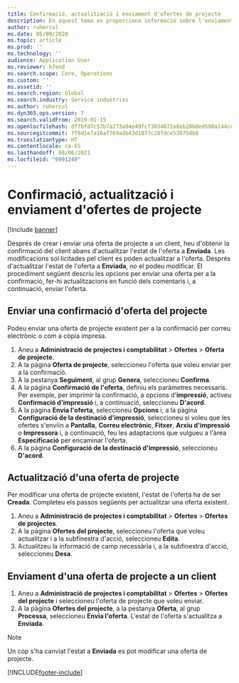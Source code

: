 ```yaml
---
title: Confirmació, actualització i enviament d'ofertes de projecte
description: En aquest tema es proporciona informació sobre l'enviament d'una oferta al client per a la confirmació, la modificació en funció dels comentaris i, a continuació, el nou enviament de l'oferta.
author: ruhercul
ms.date: 05/09/2020
ms.topic: article
ms.prod: ''
ms.technology: ''
audience: Application User
ms.reviewer: kfend
ms.search.scope: Core, Operations
ms.custom: ''
ms.assetid: ''
ms.search.region: Global
ms.search.industry: Service industries
ms.author: ruhercul
ms.dyn365.ops.version: 7
ms.search.validFrom: 2019-01-15
ms.openlocfilehash: df7bfd7c57b7a273a94e49fcf3834072a8eb20b0ed598a144cefaff41e28a431
ms.sourcegitcommit: 7f8d1e7a16af769adb43d1877c28fdce53975db8
ms.translationtype: HT
ms.contentlocale: ca-ES
ms.lasthandoff: 08/06/2021
ms.locfileid: "6991249"
---
```

# <a name="confirm-update-and-send-a-project-quotation"></a>Confirmació, actualització i enviament d'ofertes de projecte

[!include [banner](../includes/banner.md)]

Després de crear i enviar una oferta de projecte a un client, heu d'obtenir la confirmació del client abans d'actualitzar l'estat de l'oferta a **Enviada**. Les modificacions sol·licitades pel client es poden actualitzar a l'oferta. Després d'actualitzar l'estat de l'oferta a **Enviada**, no el podeu modificar. El procediment següent descriu les opcions per enviar una oferta per a la confirmació, fer-hi actualitzacions en funció dels comentaris i, a continuació, enviar l'oferta.

## <a name="send-a-project-quotation-confirmation"></a>Enviar una confirmació d'oferta del projecte  

Podeu enviar una oferta de projecte existent per a la confirmació per correu electrònic o com a còpia impresa. 

1. Aneu a **Administració de projectes i comptabilitat** > **Ofertes** > **Oferta de projecte**. 
2. A la pàgina **Oferta de projecte**, seleccioneu l'oferta que voleu enviar per a la confirmació. 
3. A la pestanya **Seguiment**, al grup **Genera**, seleccioneu **Confirma**. 
4. A la pàgina **Confirmació de l'oferta**, definiu els paràmetres necessaris. Per exemple, per imprimir la confirmació, a opcions d'**impressió**, activeu **Confirmació d'impressió** i, a continuació, seleccioneu **D'acord**.
5. A la pàgina **Envia l'oferta**, seleccioneu **Opcions** i, a la pàgina **Configuració de la destinació d'impressió**, seleccioneu si voleu que les ofertes s'enviïn a **Pantalla**, **Correu electrònic**, **Fitxer**, **Arxiu d'impressió** o **Impressora** i, a continuació, feu les adaptacions que vulgueu a l'àrea **Especificació** per encaminar l'oferta.
6. A la pàgina **Configuració de la destinació d'impressió**, seleccioneu **D'acord**.  

## <a name="update-a-project-quotation"></a>Actualització d'una oferta de projecte

Per modificar una oferta de projecte existent, l'estat de l'oferta ha de ser **Creada**. Completeu els passos següents per actualitzar una oferta existent. 

1. Aneu a **Administració de projectes i comptabilitat** > **Ofertes** > **Ofertes de projectes**.
2. A la pàgina **Ofertes del projecte**, seleccioneu l'oferta que voleu actualitzar i a la subfinestra d'acció, seleccioneu **Edita**.
3. Actualitzeu la informació de camp necessària i, a la subfinestra d'acció, seleccioneu **Desa**.  

## <a name="send-a-project-quotation-to-a-customer"></a>Enviament d'una oferta de projecte a un client 

1. Aneu a **Administració de projectes i comptabilitat** > **Ofertes** > **Ofertes del projecte** i seleccioneu l'oferta de projecte que voleu enviar.
2. A la pàgina **Ofertes del projecte**, a la pestanya **Oferta**, al grup **Processa**, seleccioneu **Envia l'oferta**. L'estat de l'oferta s'actualitza a **Enviada**.

> [!NOTE]
> Un cop s'ha canviat l'estat a **Enviada** es pot modificar una oferta de projecte.


[!INCLUDE[footer-include](../includes/footer-banner.md)]
